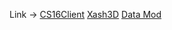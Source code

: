 Link →
[CS16Client](https://www.mediafire.com/file/d4ck9h06q1j0thv/CS-Client_.apk/file)
[Xash3D](https://www.mediafire.com/file/ter0rjtxyb03znv/Xash3D.apk/file)
[Data Mod](https://www.mediafire.com/file/xmopblxn0nx12od/_CS_18_DOD_MALONE.zip/file)
